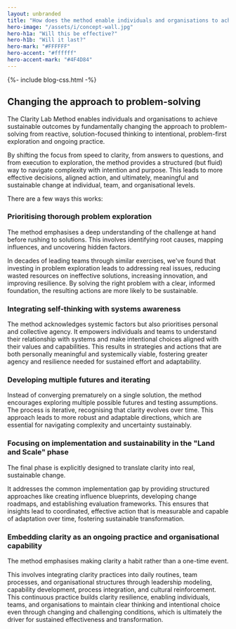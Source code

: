 ```yaml
---
layout: unbranded
title: "How does the method enable individuals and organisations to achieve sustainable outcomes?"
hero-image: "/assets/i/concept-wall.jpg"
hero-h1a: "Will this be effective?"
hero-h1b: "Will it last?"
hero-mark: "#FFFFFF"
hero-accent: "#ffffff"
hero-accent-mark: "#4F4D84"
---
```


  {%- include blog-css.html -%}

<h2 class="govuk-heading-l">Changing the approach to problem-solving</h2>

The Clarity Lab Method enables individuals and organisations to achieve sustainable outcomes by fundamentally changing the approach to problem-solving from reactive, solution-focused thinking to intentional, problem-first exploration and ongoing practice.

By shifting the focus from speed to clarity, from answers to questions, and from execution to exploration, the method provides a structured (but fluid) way to navigate complexity with intention and purpose. This leads to more effective decisions, aligned action, and ultimately, meaningful and sustainable change at individual, team, and organisational levels.

There are a few ways this works:

<h3 class="govuk-heading-m">Prioritising thorough problem exploration</h3>

The method emphasises a deep understanding of the challenge at hand before rushing to solutions. This involves identifying root causes, mapping influences, and uncovering hidden factors.

In decades of leading teams through similar exercises, we've found that investing in problem exploration leads to addressing real issues, reducing wasted resources on ineffective solutions, increasing innovation, and improving resilience. By solving the right problem with a clear, informed foundation, the resulting actions are more likely to be sustainable.

<h3 class="govuk-heading-m">Integrating self-thinking with systems awareness</h3>

The method acknowledges systemic factors but also prioritises personal and collective agency. It empowers individuals and teams to understand their relationship with systems and make intentional choices aligned with their values and capabilities. This results in strategies and actions that are both personally meaningful and systemically viable, fostering greater agency and resilience needed for sustained effort and adaptability.

<h3 class="govuk-heading-m">Developing multiple futures and iterating</h3>

Instead of converging prematurely on a single solution, the method encourages exploring multiple possible futures and testing assumptions. The process is iterative, recognising that clarity evolves over time. This approach leads to more robust and adaptable directions, which are essential for navigating complexity and uncertainty sustainably.

<h3 class="govuk-heading-m">Focusing on implementation and sustainability in the "Land and Scale" phase</h3>

The final phase is explicitly designed to translate clarity into real, sustainable change. 

It addresses the common implementation gap by providing structured approaches like creating influence blueprints, developing change roadmaps, and establishing evaluation frameworks. This ensures that insights lead to coordinated, effective action that is measurable and capable of adaptation over time, fostering sustainable transformation.

<h3 class="govuk-heading-m">Embedding clarity as an ongoing practice and organisational capability</h3>

The method emphasises making clarity a habit rather than a one-time event. 

This involves integrating clarity practices into daily routines, team processes, and organisational structures through leadership modeling, capability development, process integration, and cultural reinforcement. This continuous practice builds clarity resilience, enabling individuals, teams, and organisations to maintain clear thinking and intentional choice even through changing and challenging conditions, which is ultimately the driver for sustained effectiveness and transformation.

